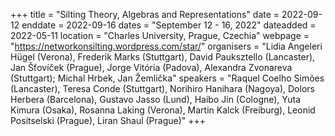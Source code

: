 +++
title = "Silting Theory, Algebras and Representations"
date = 2022-09-12
enddate = 2022-09-16
dates = "September 12 - 16, 2022"
dateadded = 2022-05-11
location = "Charles University, Prague, Czechia"
webpage = "https://networkonsilting.wordpress.com/star/"
organisers = "Lidia Angeleri Hügel (Verona), Frederik Marks (Stuttgart), David Pauksztello (Lancaster), Jan Šťovíček (Prague), Jorge Vitória (Padova), Alexandra Zvonareva (Stuttgart); Michal Hrbek, Jan Žemlička"
speakers = "Raquel Coelho Simões (Lancaster), Teresa Conde (Stuttgart), Norihiro Hanihara (Nagoya), Dolors Herbera (Barcelona), Gustavo Jasso (Lund), Haibo Jin (Cologne), Yuta Kimura (Osaka), Rosanna Laking (Verona), Martin Kalck (Freiburg), Leonid Positselski (Prague), Liran Shaul (Prague)"
+++
